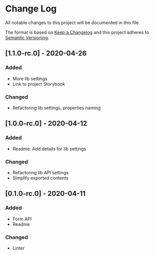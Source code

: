 # Change Log

All notable changes to this project will be documented in this file.

The format is based on [Keep a Changelog](http://keepachangelog.com/)
and this project adheres to [Semantic Versioning](http://semver.org/).

## [1.1.0-rc.0] - 2020-04-26

### Added

- More lib settings
- Link to project Storybook

### Changed

- Refactoring lib settings, properties naming

## [1.0.0-rc.0] - 2020-04-12

### Added

- Readme: Add details for lib settings

### Changed

- Refactoring lib API settings
- Simplify exported contents

## [0.1.0-rc.0] - 2020-04-11

### Added

- Form API
- Readme

### Changed

- Linter
